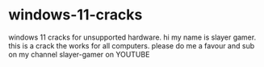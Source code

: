 # windows-11-cracks
windows 11 cracks for unsupported hardware.
  hi my name is slayer gamer.
this is a crack the works for all computers.
please do me a favour and sub on my channel slayer-gamer on YOUTUBE
